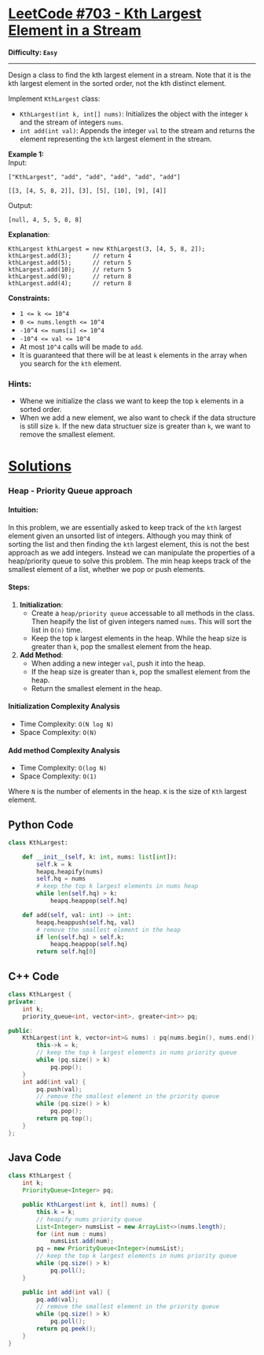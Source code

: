 # [LeetCode #703 - Kth Largest Element in a Stream](https://leetcode.com/problems/kth-largest-element-in-a-stream/)

**Difficulty: `Easy`**

---

Design a class to find the kth largest element in a stream. Note that it is the kth largest element in the sorted order, not the kth distinct element.

Implement `KthLargest` class:
- `KthLargest(int k, int[] nums)`: Initializes the object with the integer `k` and the stream of integers `nums`.
- `int add(int val)`: Appends the integer `val` to the stream and returns the element representing the `kth` largest element in the stream.

**Example 1:**  
Input:   
```
["KthLargest", "add", "add", "add", "add", "add"]
```
```
[[3, [4, 5, 8, 2]], [3], [5], [10], [9], [4]]
```
Output:  
```
[null, 4, 5, 5, 8, 8]
```

**Explanation**:  
```
KthLargest kthLargest = new KthLargest(3, [4, 5, 8, 2]);  
kthLargest.add(3);      // return 4  
kthLargest.add(5);      // return 5  
kthLargest.add(10);     // return 5  
kthLargest.add(9);      // return 8  
kthLargest.add(4);      // return 8  
```

**Constraints:**
- `1 <= k <= 10^4`
- `0 <= nums.length <= 10^4`
- `-10^4 <= nums[i] <= 10^4`
- `-10^4 <= val <= 10^4`
- At most `10^4` calls will be made to `add`.
- It is guaranteed that there will be at least `k` elements in the array when you search for the `kth` element.

### Hints:
- Whene we initialize the class we want to keep the top `k` elements in a sorted order. 
- When we add a new element, we also want to check if the data structure is still size `k`. If the new data structuer size is greater than `k`, we want to remove the smallest element.

# [Solutions](https://github.com/Reddimus/LeetCode_Notes/tree/main/Heap-Priority_Queue/Easy/LC_703-Kth_Largest_Element_in_a_Stream)

### Heap - Priority Queue approach

#### Intuition:
In this problem, we are essentially asked to keep track of the `kth` largest element given an unsorted list of integers. Although you may think of sorting the list and then finding the `kth` largest element, this is not the best approach as we add integers. Instead we can manipulate the properties of a heap/priority queue to solve this problem. The min heap keeps track of the smallest element of a list, whether we pop or push elements.

#### Steps:
1. **Initialization**: 
    - Create a `heap/priority queue` accessable to all methods in the class. Then heapify the list of given integers named `nums`. This will sort the list in `O(n)` time.
    - Keep the top `k` largest elements in the heap. While the heap size is greater than `k`, pop the smallest element from the heap.
2. **Add Method**:
    - When adding a new integer `val`, push it into the heap.
    - If the heap size is greater than `k`, pop the smallest element from the heap.
    - Return the smallest element in the heap.

#### Initialization Complexity Analysis
- Time Complexity: `O(N log N)`
- Space Complexity: `O(N)`  

#### Add method Complexity Analysis
- Time Complexity: `O(log N)`  
- Space Complexity: `O(1)`  

Where `N` is the number of elements in the heap. `K` is the size of `Kth` largest element.

## Python Code
```python
class KthLargest:

    def __init__(self, k: int, nums: list[int]):
        self.k = k
        heapq.heapify(nums)
        self.hq = nums
        # keep the top k largest elements in nums heap
        while len(self.hq) > k:
            heapq.heappop(self.hq)

    def add(self, val: int) -> int:
        heapq.heappush(self.hq, val)
        # remove the smallest element in the heap
        if len(self.hq) > self.k:
            heapq.heappop(self.hq)
        return self.hq[0]
```

## C++ Code
```cpp
class KthLargest {
private:
    int k;
    priority_queue<int, vector<int>, greater<int>> pq;

public:
    KthLargest(int k, vector<int>& nums) : pq(nums.begin(), nums.end()) {
        this->k = k;
        // keep the top k largest elements in nums priority queue
        while (pq.size() > k)
            pq.pop();
    }
    int add(int val) {
        pq.push(val);
        // remove the smallest element in the priority queue
        while (pq.size() > k)
            pq.pop();
        return pq.top();
    }
};
```

## Java Code
```java
class KthLargest {
    int k;
    PriorityQueue<Integer> pq;

    public KthLargest(int k, int[] nums) {
        this.k = k;
        // heapify nums priority queue
        List<Integer> numsList = new ArrayList<>(nums.length);
        for (int num : nums)
            numsList.add(num);
        pq = new PriorityQueue<Integer>(numsList);
        // keep the top k largest elements in nums priority queue
        while (pq.size() > k)
            pq.poll();
    }

    public int add(int val) {
        pq.add(val);
        // remove the smallest element in the priority queue
        while (pq.size() > k)
            pq.poll();
        return pq.peek();
    }
}
```
